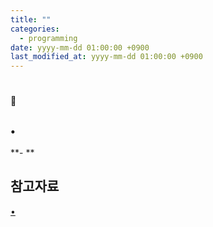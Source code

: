 ```yaml
---
title: ""
categories: 
  - programming
date: yyyy-mm-dd 01:00:00 +0900
last_modified_at: yyyy-mm-dd 01:00:00 +0900
---
```

# 
🔎 
## 
### • 
**\- **

## 참고자료
[•]()